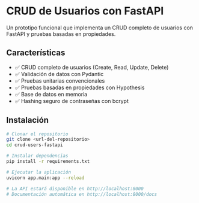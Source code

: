 # CRUD de Usuarios con FastAPI

Un prototipo funcional que implementa un CRUD completo de usuarios con FastAPI y pruebas basadas en propiedades.

## Características

- ✅ CRUD completo de usuarios (Create, Read, Update, Delete)
- ✅ Validación de datos con Pydantic
- ✅ Pruebas unitarias convencionales
- ✅ Pruebas basadas en propiedades con Hypothesis
- ✅ Base de datos en memoria
- ✅ Hashing seguro de contraseñas con bcrypt

## Instalación

```bash
# Clonar el repositorio
git clone <url-del-repositorio>
cd crud-users-fastapi

# Instalar dependencias
pip install -r requirements.txt

# Ejecutar la aplicación
uvicorn app.main:app --reload

# La API estará disponible en http://localhost:8000
# Documentación automática en http://localhost:8000/docs